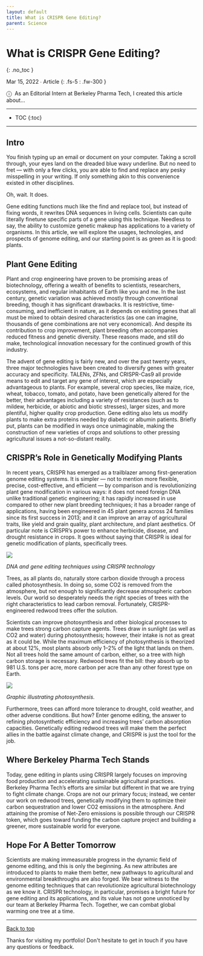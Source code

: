 ```yaml
---
layout: default
title: What is CRISPR Gene Editing?
parent: Science
---
```


# What is CRISPR Gene Editing?
{: .no_toc }

Mar 15, 2022 ∙ Article
{: .fs-5 : .fw-300 }

<span class="icon">&#9432;</span>&nbsp;&nbsp;As an Editorial Intern at Berkeley Pharma Tech, I created this article about...

---

- TOC
{:toc} 

---

## Intro

You finish typing up an email or document on your computer. Taking a scroll through, your eyes land on the dreaded blue wavy underline. But no need to fret — with only a few clicks, you are able to find and replace any pesky misspelling in your writing. If only something akin to this convenience existed in other disciplines.

Oh, wait. It does.

Gene editing functions much like the find and replace tool, but instead of fixing words, it rewrites DNA sequences in living cells. Scientists can quite literally finetune specific parts of a gene using this technique. Needless to say, the ability to customize genetic makeup has applications to a variety of organisms. In this article, we will explore the usages, technologies, and prospects of genome editing, and our starting point is as green as it is good: plants.

## Plant Gene Editing

Plant and crop engineering have proven to be promising areas of biotechnology, offering a wealth of benefits to scientists, researchers, ecosystems, and regular inhabitants of Earth like you and me. In the last century, genetic variation was achieved mostly through conventional breeding, though it has significant drawbacks. It is restrictive, time-consuming, and inefficient in nature, as it depends on existing genes that all must be mixed to obtain desired characteristics (as one can imagine, thousands of gene combinations are not very economical). And despite its contribution to crop improvement, plant breeding often accompanies reduced fitness and genetic diversity. These reasons made, and still do make, technological innovation necessary for the continued growth of this industry.

The advent of gene editing is fairly new, and over the past twenty years, three major technologies have been created to diversify genes with greater accuracy and specificity. TALENs, ZFNs, and CRISPR-Cas9 all provide means to edit and target any gene of interest, which are especially advantageous to plants. For example, several crop species, like maize, rice, wheat, tobacco, tomato, and potato, have been genetically altered for the better, their advantages including a variety of resistances (such as to mildew, herbicide, or abiotic and biotic stresses), larger sizes, and more plentiful, higher quality crop production. Gene editing also lets us modify plants to make extra proteins needed by diabetic or albumin patients. Briefly put, plants can be modified in ways once unimaginable, making the construction of new varieties of crops and solutions to other pressing agricultural issues a not-so-distant reality.

## CRISPR’s Role in Genetically Modifying Plants

In recent years, CRISPR has emerged as a trailblazer among first-generation genome editing systems. It is simpler — not to mention more flexible, precise, cost-effective, and efficient — by comparison and is revolutionizing plant gene modification in various ways: it does not need foreign DNA unlike traditional genetic engineering; it has rapidly increased in use compared to other new plant breeding techniques; it has a broader range of applications, having been engineered in 45 plant genera across 24 families since its first success in 2013; and it can improve an array of agricultural traits, like yield and grain quality, plant architecture, and plant aesthetics. Of particular note is CRISPR’s power to enhance herbicide, disease, and drought resistance in crops. It goes without saying that CRISPR is ideal for genetic modification of plants, specifically trees.

![](https://miro.medium.com/v2/resize:fit:875/0*Azio4y-Rq3Krs6F8)

_DNA and gene editing techniques using CRISPR technology_

Trees, as all plants do, naturally store carbon dioxide through a process called photosynthesis. In doing so, some CO2 is removed from the atmosphere, but not enough to significantly decrease atmospheric carbon levels. Our world so desperately needs the right species of trees with the right characteristics to lead carbon removal. Fortunately, CRISPR-engineered redwood trees offer the solution.

Scientists can improve photosynthesis and other biological processes to make trees strong carbon capture agents. Trees draw in sunlight (as well as CO2 and water) during photosynthesis; however, their intake is not as great as it could be. While the maximum efficiency of photosynthesis is theorized at about 12%, most plants absorb only 1–2% of the light that lands on them. Not all trees hold the same amount of carbon, either, so a tree with high carbon storage is necessary. Redwood trees fit the bill: they absorb up to 981 U.S. tons per acre, more carbon per acre than any other forest type on Earth.

![](https://miro.medium.com/v2/resize:fit:875/0*NKRUtk_1Vy2FkICs)

_Graphic illustrating photosynthesis._

Furthermore, trees can afford more tolerance to drought, cold weather, and other adverse conditions. But how? Enter genome editing, the answer to refining photosynthetic efficiency and increasing trees’ carbon absorption capacities. Genetically editing redwood trees will make them the perfect allies in the battle against climate change, and CRISPR is just the tool for the job.

## Where Berkeley Pharma Tech Stands

Today, gene editing in plants using CRISPR largely focuses on improving food production and accelerating sustainable agricultural practices. Berkeley Pharma Tech’s efforts are similar but different in that we are trying to fight climate change. Crops are not our primary focus; instead, we center our work on redwood trees, genetically modifying them to optimize their carbon sequestration and lower CO2 emissions in the atmosphere. And attaining the promise of Net-Zero emissions is possible through our CRISPR token, which goes toward funding the carbon capture project and building a greener, more sustainable world for everyone.

## Hope For A Better Tomorrow

Scientists are making immeasurable progress in the dynamic field of genome editing, and this is only the beginning. As new attributes are introduced to plants to make them better, new pathways to agricultural and environmental breakthroughs are also forged. We bear witness to the genome editing techniques that can revolutionize agricultural biotechnology as we know it. CRISPR technology, in particular, promises a bright future for gene editing and its applications, and its value has not gone unnoticed by our team at Berkeley Pharma Tech. Together, we can combat global warming one tree at a time.

---

[Back to top](#top)

Thanks for visiting my portfolio! Don't hesitate to get in touch if you have any questions or feedback.
